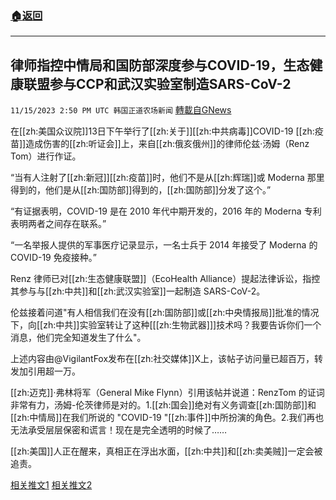###  [:house:返回](README.md)
---


## 律师指控中情局和国防部深度参与COVID-19，生态健康联盟参与CCP和武汉实验室制造SARS-CoV-2
`11/15/2023 2:50 PM UTC 韩国正道农场新闻` [轉載自GNews](https://gnews.org/articles/1979874)

在[[zh:美国众议院]]13日下午举行了[[zh:关于]][[zh:中共病毒]]COVID-19 [[zh:疫苗]]造成伤害的[[zh:听证会]]上，来自[[zh:俄亥俄州]]的律师伦兹·汤姆（Renz Tom）进行作证。

“当有人注射了[[zh:新冠]][[zh:疫苗]]时，他们不是从[[zh:辉瑞]]或 Moderna 那里得到的，他们是从[[zh:国防部]]得到的，[[zh:国防部]]分发了这个。”

 “有证据表明，COVID-19 是在 2010 年代中期开发的，2016 年的 Moderna 专利表明两者之间存在联系。”

 “一名举报人提供的军事医疗记录显示，一名士兵于 2014 年接受了 Moderna 的 COVID-19 免疫接种。”

Renz 律师已对[[zh:生态健康联盟]]（EcoHealth Alliance）提起法律诉讼，指控其参与与[[zh:中共]]和[[zh:武汉实验室]]一起制造 SARS-CoV-2。

伦兹接着问道"有人相信我们在没有[[zh:国防部]]或[[zh:中央情报局]]批准的情况下，向[[zh:中共]]实验室转让了这种\[[[zh:生物武器]]\]技术吗？我要告诉你们一个消息，他们完全知道发生了什么"。

上述内容由@VigilantFox发布在[[zh:社交媒体]]X上，该帖子访问量已超百万，转发加引用超一万。

[[zh:迈克]]·弗林将军（General Mike Flynn）引用该帖并说道：RenzTom 的证词非常有力，汤姆\-伦茨律师是对的。1.[[zh:国会]]绝对有义务调查[[zh:国防部]]和[[zh:中情局]]在我们所说的 "COVID-19 "[[zh:事件]]中所扮演的角色。2.我们再也无法承受层层保密和谎言！现在是完全透明的时候了……

  
[[zh:美国]]人正在醒来，真相正在浮出水面，[[zh:中共]]和[[zh:卖美贼]]一定会被追责。

[相关推文1](https://x.com/VigilantFox/status/1724580297293893751?s=20)
[相关推文2](https://x.com/GenFlynn/status/1724773104998592982?s=20)
